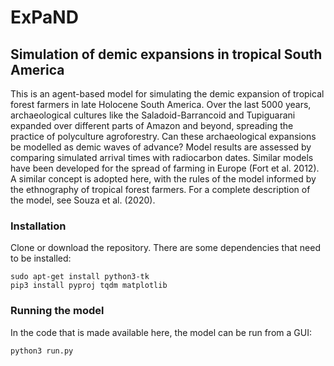 # ExPaND
<h2>Simulation of demic expansions in tropical South America</h2>
<p>This is an agent-based model for simulating the demic expansion of tropical forest farmers in late Holocene South America. Over the last 5000 years, archaeological cultures like the Saladoid-Barrancoid and Tupiguarani expanded over different parts of Amazon and beyond, spreading the practice of polyculture agroforestry. Can these archaeological expansions be modelled as demic waves of advance? Model results are assessed by comparing simulated arrival times with radiocarbon dates. Similar models have been developed for the spread of farming in Europe (Fort et al. 2012). A similar concept is adopted here, with the rules of the model informed by the ethnography of tropical forest farmers. For a complete description of the model, see Souza et al. (2020).</p>
<h3>Installation</h3>
<p>Clone or download the repository. There are some dependencies that need to be installed:</p>
<pre><code>sudo apt-get install python3-tk
pip3 install pyproj tqdm matplotlib</pre></code>
<h3>Running the model</h3>
<p>In the code that is made available here, the model can be run from a GUI:</p>
<pre><code>python3 run.py</pre></code>
